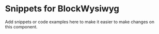 # Snippets for BlockWysiwyg

Add snippets or code examples here to make it easier to make changes on this component.
